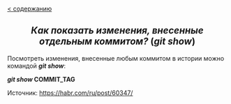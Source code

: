 [< содержанию](./readme.md)

## <center> *Как показать изменения, внесенные отдельным коммитом?* (***git show***) </center>

Посмотреть изменения, внесенные любым коммитом в истории можно командой ***git show***:

***git show* COMMIT_TAG**

Источник: https://habr.com/ru/post/60347/